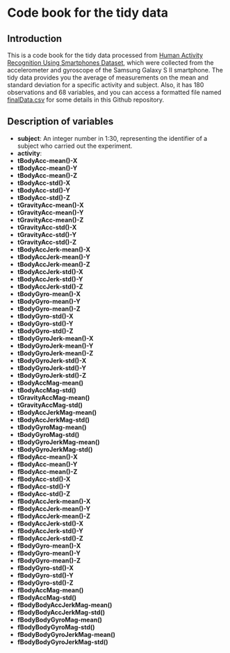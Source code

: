 # Code book for the tidy data

## Introduction
This is a code book for the tidy data processed from [Human Activity Recognition Using Smartphones Dataset](http://archive.ics.uci.edu/ml/datasets/Human+Activity+Recognition+Using+Smartphones), which were collected from the accelerometer and gyroscope of the Samsung Galaxy S II smartphone. The tidy data provides you the average of measurements on the mean and standard deviation for a specific activity and subject. Also, it has 180 observations and 68 variables, and you can access a formatted file named [finalData.csv](https://github.com/MenghaoLiu/getdataproject/blob/master/finalData.csv) for some details in this Github repository.
## Description of variables
- **subject**: An integer number in 1:30, representing the identifier of a subject who carried out the experiment.
- **activity**: 
- **tBodyAcc-mean()-X**
- **tBodyAcc-mean()-Y**
- **tBodyAcc-mean()-Z**
- **tBodyAcc-std()-X**
- **tBodyAcc-std()-Y**
- **tBodyAcc-std()-Z**
- **tGravityAcc-mean()-X**
- **tGravityAcc-mean()-Y**
- **tGravityAcc-mean()-Z**
- **tGravityAcc-std()-X**
- **tGravityAcc-std()-Y**
- **tGravityAcc-std()-Z**
- **tBodyAccJerk-mean()-X**
- **tBodyAccJerk-mean()-Y**
- **tBodyAccJerk-mean()-Z**
- **tBodyAccJerk-std()-X**
- **tBodyAccJerk-std()-Y**
- **tBodyAccJerk-std()-Z**
- **tBodyGyro-mean()-X**
- **tBodyGyro-mean()-Y**
- **tBodyGyro-mean()-Z**
- **tBodyGyro-std()-X**
- **tBodyGyro-std()-Y**
- **tBodyGyro-std()-Z**
- **tBodyGyroJerk-mean()-X**
- **tBodyGyroJerk-mean()-Y**
- **tBodyGyroJerk-mean()-Z**
- **tBodyGyroJerk-std()-X**
- **tBodyGyroJerk-std()-Y**
- **tBodyGyroJerk-std()-Z**
- **tBodyAccMag-mean()**
- **tBodyAccMag-std()**
- **tGravityAccMag-mean()**
- **tGravityAccMag-std()**
- **tBodyAccJerkMag-mean()**
- **tBodyAccJerkMag-std()**
- **tBodyGyroMag-mean()**
- **tBodyGyroMag-std()**
- **tBodyGyroJerkMag-mean()**
- **tBodyGyroJerkMag-std()**
- **fBodyAcc-mean()-X**
- **fBodyAcc-mean()-Y**
- **fBodyAcc-mean()-Z**
- **fBodyAcc-std()-X**
- **fBodyAcc-std()-Y**
- **fBodyAcc-std()-Z**
- **fBodyAccJerk-mean()-X**
- **fBodyAccJerk-mean()-Y**
- **fBodyAccJerk-mean()-Z**
- **fBodyAccJerk-std()-X**
- **fBodyAccJerk-std()-Y**
- **fBodyAccJerk-std()-Z**
- **fBodyGyro-mean()-X**
- **fBodyGyro-mean()-Y**
- **fBodyGyro-mean()-Z**
- **fBodyGyro-std()-X**
- **fBodyGyro-std()-Y**
- **fBodyGyro-std()-Z**
- **fBodyAccMag-mean()**
- **fBodyAccMag-std()**
- **fBodyBodyAccJerkMag-mean()**
- **fBodyBodyAccJerkMag-std()**
- **fBodyBodyGyroMag-mean()**
- **fBodyBodyGyroMag-std()**
- **fBodyBodyGyroJerkMag-mean()**
- **fBodyBodyGyroJerkMag-std()**



